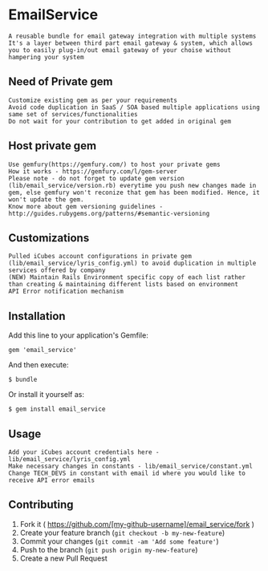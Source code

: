 # EmailService
    A reusable bundle for email gateway integration with multiple systems
    It's a layer between third part email gateway & system, which allows you to easily plug-in/out email gateway of your choise without hampering your system

## Need of Private gem
	Customize existing gem as per your requirements
	Avoid code duplication in SaaS / SOA based multiple applications using same set of services/functionalities 
	Do not wait for your contribution to get added in original gem 

## Host private gem
	Use gemfury(https://gemfury.com/) to host your private gems
	How it works - https://gemfury.com/l/gem-server
	Please note - do not forget to update gem version (lib/email_service/version.rb) everytime you push new changes made in gem, else gemfury won't reconize that gem has been modified. Hence, it won't update the gem.
	Know more about gem versioning guidelines - http://guides.rubygems.org/patterns/#semantic-versioning

## Customizations 
	Pulled iCubes account configurations in private gem (lib/email_service/lyris_config.yml) to avoid duplication in multiple services offered by company
	(NEW) Maintain Rails Environment specific copy of each list rather than creating & maintaining different lists based on environment
	API Error notification mechanism 

## Installation

Add this line to your application's Gemfile:

    gem 'email_service'

And then execute:

    $ bundle

Or install it yourself as:

    $ gem install email_service

## Usage

	Add your iCubes account credentials here - lib/email_service/lyris_config.yml
	Make necessary changes in constants - lib/email_service/constant.yml
	Change TECH_DEVS in constant with email id where you would like to receive API error emails

## Contributing

1. Fork it ( https://github.com/[my-github-username]/email_service/fork )
2. Create your feature branch (`git checkout -b my-new-feature`)
3. Commit your changes (`git commit -am 'Add some feature'`)
4. Push to the branch (`git push origin my-new-feature`)
5. Create a new Pull Request
